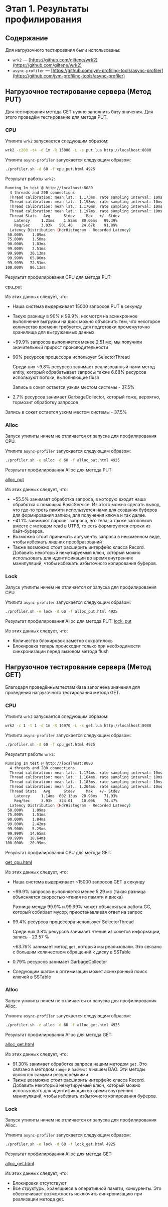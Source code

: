 # Этап 1. Результаты профилирования

## Содержание

Для нагрузочного тестирования были использованы:

- `wrk2` — [https://github.com/giltene/wrk2](https://github.com/giltene/wrk2)
- `async-profiler` — [https://github.com/jvm-profiling-tools/async-profiler](https://github.com/jvm-profiling-tools/async-profiler)

## Нагрузочное тестирование сервера (Метод PUT)

Для тестирования метода GET нужно заполнить базу значения. Для этого проведём тестирование для метода PUT. 

### CPU

Утилита `wrk2` запускается следующим образом:

```bash
wrk2 -c200 -t4 -d 1m -R 15000 -L -s put.lua http://localhost:8080
```

Утилита `async-profiler` запускается следующим образом:

```bash
./profiler.sh -d 60 -f cpu_put.html 4925
```

Результат работы `wrk2`:

```bash
Running 1m test @ http://localhost:8080
  4 threads and 200 connections
  Thread calibration: mean lat.: 1.173ms, rate sampling interval: 10ms
  Thread calibration: mean lat.: 1.198ms, rate sampling interval: 10ms
  Thread calibration: mean lat.: 1.170ms, rate sampling interval: 10ms
  Thread calibration: mean lat.: 1.197ms, rate sampling interval: 10ms
  Thread Stats   Avg      Stdev     Max   +/- Stdev
    Latency     1.21ms    1.82ms  80.06ms   99.39%
    Req/Sec     3.93k   501.40    24.67k    91.89%
  Latency Distribution (HdrHistogram - Recorded Latency)
 50.000%    1.09ms
 75.000%    1.50ms
 90.000%    1.83ms
 99.000%    2.51ms
 99.900%   30.13ms
 99.990%   65.86ms
 99.999%   72.51ms
100.000%   80.13ms
```

Результат профилирования CPU для метода PUT:

[cpu_put](../cpu_put.html)

Из этих данных следует, что:

- Наша система выдерживает 15000 запросов PUT в секунду
- Такую разницу в 90% и 99.9%, несмотря на асинхронное выполнение выгрузки на диск можно объяснить тем, что некоторое количество времени требуется, для подготовки промежуточно хранилища для выгружаемых данных.
- ~99.9% запросов выполняется менее 2.51 мс, мы получили значительный прирост производительности
- 90% ресурсов процессора использует SelectorThread

    Среди них ~9.8% ресурсов занимает реализованный нами метод entity, который обрабатывает запросы
    также 6.68% ресурсов используют потоки, выполняющие flush

    Запись в сокет остается узким местом системы - 37.5%

- 2.7% ресурсов занимает GarbageCollector, который тоже, вероятно, тормозит обработку запросов

Запись в сокет остается узким местом системы - 37.5%

### Alloc

Запуск утилиты ничем не отличается от запуска для профилирования CPU.

Утилита `async-profiler` запускается следующим образом:

```bash
./profiler.sh -e alloc -d 60 -f alloc_put.html 4925
```

Результат профилирования Alloc для метода PUT:

[alloc_put](../alloc_put.html)

Из этих данных следует, что:

- ~55.5% занимает обработка запроса, в которую входит наша обработка с помощью BasicService. Из этого можно сделать вывод, что где-то треть памяти используется нами для создания буферов для формирования записи, для получения ключа и так далее.
- ~41.1% занимают парсинг запроса, его тела, а также заголовков вместе с методом read в UTF8, то есть формируются строки из байт-буферов.
- Возможно стоит принимать аргументы запроса в неизменном виде, чтобы избежать лишних преобразований
- Также возможно стоит расширить интерфейс класса Record. Добавить некоторый немутируемый ключ, который можно использовать для идентификации во время внутренних манипуляций, чтобы избежать избыточного копирования буферов.

### Lock
Запуск утилиты ничем не отличается от запуска для профилирования CPU.

Утилита `async-profiler` запускается следующим образом:

```bash
./profiler.sh -e lock -d 60 -f alloc_put.html 4925
```

Результат профилирования Alloc для метода PUT:
[lock_put](../lock_put.html)

Из этих данных следует, что:
- Количество блокировок заметно сократилось
- Блокировка теперь происходит только при необходимости синхронизации перед вызовом метода flush


## Нагрузочное тестирование сервера (Метод GET)

Благодаря проведённым тестам база заполнена значения для проведения нагрузочного тестирования метода GET. 

### CPU

Утилита `wrk2` запускается следующим образом:

```bash
wrk2 -c 1 -t 1 -d 1m -R 14970 -L -s get.lua http://localhost:8080
```

Утилита `async-profiler` запускается следующим образом:

```bash
./profiler.sh -d 60 -f cpu_get.html 4925
```

Результат работы `wrk2`:

```bash
Running 1m test @ http://localhost:8080
  4 threads and 200 connections
  Thread calibration: mean lat.: 1.174ms, rate sampling interval: 10ms
  Thread calibration: mean lat.: 1.164ms, rate sampling interval: 10ms
  Thread calibration: mean lat.: 1.183ms, rate sampling interval: 10ms
  Thread calibration: mean lat.: 1.204ms, rate sampling interval: 10ms
  Thread Stats   Avg      Stdev     Max   +/- Stdev
    Latency     1.14ms  602.13us  20.98ms   71.93%
    Req/Sec     3.93k   324.01    10.00k    74.47%
  Latency Distribution (HdrHistogram - Recorded Latency)
 50.000%    1.09ms
 75.000%    1.51ms
 90.000%    1.84ms
 99.000%    2.42ms
 99.900%    5.29ms
 99.990%   14.65ms
 99.999%   18.64ms
100.000%   20.99ms
```

Результат профилирования CPU для метода GET:

[get_cpu.html](../cpu_get.html)

Из этих данных следует, что:

- Наша система выдерживает ~15000 запросов GET в секунду
- ~99.9% запросов выполняется менее 5.29 мс (такая разница объясняется скоростью чтения из памяти и диска)

    Разница между 99.9% и 99.99% может объясняться работа GC, который собирает мусор, приостанавливая ответ на запрос

- 99.4% ресурсов процессора использует SelectorThread

    Среди них 3.8% ресурсов занимает чтение из сокетов информации, запись - 23.57 %

    ~63.76% занимает метод `get`, который мы реализовали. Это связано с большим количеством обращений к диску в SSTable

- 0.79% ресурсов занимает GarbageCollector
- Следующим шагом к оптимизации может асинхронный поиск ключей в SSTable

### Alloc

Запуск утилиты ничем не отличается от запуска для профилирования Alloc.

Утилита `async-profiler` запускается следующим образом:

```bash
./profiler.sh -e alloc -d 60 -f alloc_get.html 4925
```

Результат профилирования Alloc для метода GET:

[alloc_get.html](../alloc_get.html)

Из этих данных следует, что:

- 91.30% занимает обработка запроса нашим методом `get`. Это связано в методом `range` и `hasNext` в нашем DAO. Эти методы являются самыми ресурсоёмкими
- Также возможно стоит расширить интерфейс класса Record. Добавить некоторый немутируемый ключ, который можно использовать для идентификации во время внутренних манипуляций, чтобы избежать избыточного копирования буферов.

### Lock

Запуск утилиты ничем не отличается от запуска для профилирования Alloc.

Утилита `async-profiler` запускается следующим образом:

```bash
./profiler.sh -e lock -d 60 -f lock_get.html 4925
```

Результат профилирования Alloc для метода GET:

[alloc_get.html](../alloc_get.html)

Из этих данных следует, что:

- Блокировки отсутствуют
- Все структуры, хранящиеся в оперативной памяти, конкуренты. Это обеспечивает возможность исключить синхронизацию при реализации метода get.